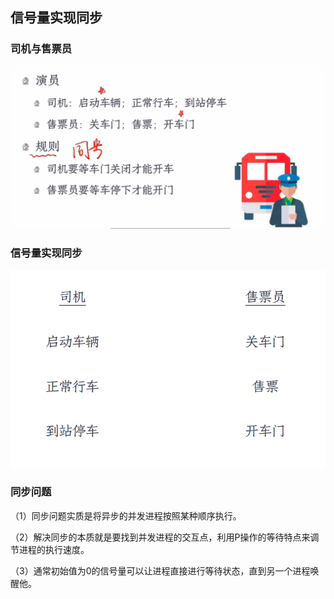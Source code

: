 ## 信号量实现同步

### 司机与售票员

![image-20240625153822460](信号量（下）.assets/image-20240625153822460.png)



### 信号量实现同步

![image-20240625154456409](信号量（下）.assets/image-20240625154456409.png)



### 同步问题

（1）同步问题实质是将异步的并发进程按照某种顺序执行。

（2）解决同步的本质就是要找到并发进程的交互点，利用P操作的等待特点来调节进程的执行速度。

（3）通常初始值为0的信号量可以让进程直接进行等待状态，直到另一个进程唤醒他。